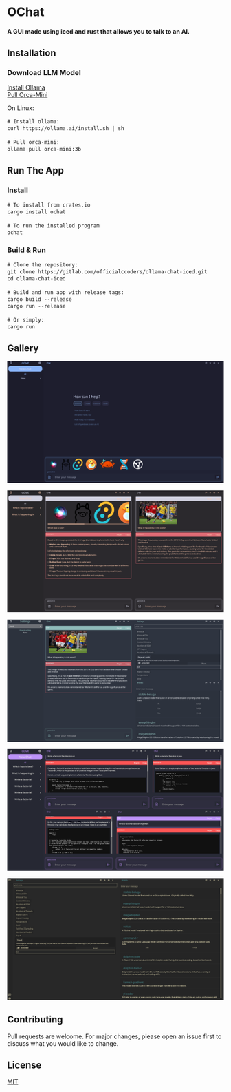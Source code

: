 # OChat

#### A GUI made using iced and rust that allows you to talk to an AI.

## Installation
### Download LLM Model

[Install Ollama](https://ollama.ai/download)\
[Pull Orca-Mini](https://ollama.ai/library/orca-mini:3b)

On Linux:
```
# Install ollama:
curl https://ollama.ai/install.sh | sh

# Pull orca-mini:
ollama pull orca-mini:3b
```

## Run The App
### Install
```
# To install from crates.io
cargo install ochat

# To run the installed program
ochat
```

### Build & Run
```
# Clone the repository:
git clone https://gitlab.com/officialccoders/ollama-chat-iced.git
cd ollama-chat-iced

# Build and run app with release tags:
cargo build --release
cargo run --release

# Or simply:
cargo run
```

## Gallery

![Ochat's home screen.](/media/home.png)

![Ochat handling images.](/media/images.png)

![Ochat's model options.](/media/models.png)

![Ochat's code handling.](/media/code.png)

![Ochat's theme showcase.](/media/options.png)

## Contributing

Pull requests are welcome. For major changes, please open an issue first
to discuss what you would like to change.

## License

[MIT](https://choosealicense.com/licenses/mit/)
